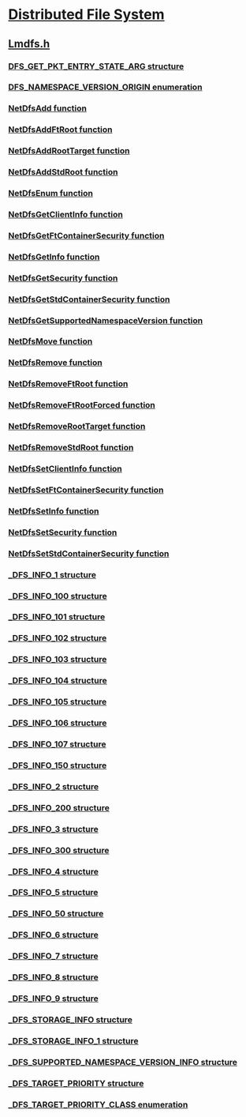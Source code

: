 # [Distributed File System](index.md)
## [Lmdfs.h](../lmdfs/index.md)
### [DFS_GET_PKT_ENTRY_STATE_ARG structure](../lmdfs/ns-lmdfs-dfs_get_pkt_entry_state_arg.md)
### [DFS_NAMESPACE_VERSION_ORIGIN enumeration](../lmdfs/ne-lmdfs-dfs_namespace_version_origin.md)
### [NetDfsAdd function](../lmdfs/nf-lmdfs-netdfsadd.md)
### [NetDfsAddFtRoot function](../lmdfs/nf-lmdfs-netdfsaddftroot.md)
### [NetDfsAddRootTarget function](../lmdfs/nf-lmdfs-netdfsaddroottarget.md)
### [NetDfsAddStdRoot function](../lmdfs/nf-lmdfs-netdfsaddstdroot.md)
### [NetDfsEnum function](../lmdfs/nf-lmdfs-netdfsenum.md)
### [NetDfsGetClientInfo function](../lmdfs/nf-lmdfs-netdfsgetclientinfo.md)
### [NetDfsGetFtContainerSecurity function](../lmdfs/nf-lmdfs-netdfsgetftcontainersecurity.md)
### [NetDfsGetInfo function](../lmdfs/nf-lmdfs-netdfsgetinfo.md)
### [NetDfsGetSecurity function](../lmdfs/nf-lmdfs-netdfsgetsecurity.md)
### [NetDfsGetStdContainerSecurity function](../lmdfs/nf-lmdfs-netdfsgetstdcontainersecurity.md)
### [NetDfsGetSupportedNamespaceVersion function](../lmdfs/nf-lmdfs-netdfsgetsupportednamespaceversion.md)
### [NetDfsMove function](../lmdfs/nf-lmdfs-netdfsmove.md)
### [NetDfsRemove function](../lmdfs/nf-lmdfs-netdfsremove.md)
### [NetDfsRemoveFtRoot function](../lmdfs/nf-lmdfs-netdfsremoveftroot.md)
### [NetDfsRemoveFtRootForced function](../lmdfs/nf-lmdfs-netdfsremoveftrootforced.md)
### [NetDfsRemoveRootTarget function](../lmdfs/nf-lmdfs-netdfsremoveroottarget.md)
### [NetDfsRemoveStdRoot function](../lmdfs/nf-lmdfs-netdfsremovestdroot.md)
### [NetDfsSetClientInfo function](../lmdfs/nf-lmdfs-netdfssetclientinfo.md)
### [NetDfsSetFtContainerSecurity function](../lmdfs/nf-lmdfs-netdfssetftcontainersecurity.md)
### [NetDfsSetInfo function](../lmdfs/nf-lmdfs-netdfssetinfo.md)
### [NetDfsSetSecurity function](../lmdfs/nf-lmdfs-netdfssetsecurity.md)
### [NetDfsSetStdContainerSecurity function](../lmdfs/nf-lmdfs-netdfssetstdcontainersecurity.md)
### [_DFS_INFO_1 structure](../lmdfs/ns-lmdfs-_dfs_info_1.md)
### [_DFS_INFO_100 structure](../lmdfs/ns-lmdfs-_dfs_info_100.md)
### [_DFS_INFO_101 structure](../lmdfs/ns-lmdfs-_dfs_info_101.md)
### [_DFS_INFO_102 structure](../lmdfs/ns-lmdfs-_dfs_info_102.md)
### [_DFS_INFO_103 structure](../lmdfs/ns-lmdfs-_dfs_info_103.md)
### [_DFS_INFO_104 structure](../lmdfs/ns-lmdfs-_dfs_info_104.md)
### [_DFS_INFO_105 structure](../lmdfs/ns-lmdfs-_dfs_info_105.md)
### [_DFS_INFO_106 structure](../lmdfs/ns-lmdfs-_dfs_info_106.md)
### [_DFS_INFO_107 structure](../lmdfs/ns-lmdfs-_dfs_info_107.md)
### [_DFS_INFO_150 structure](../lmdfs/ns-lmdfs-_dfs_info_150.md)
### [_DFS_INFO_2 structure](../lmdfs/ns-lmdfs-_dfs_info_2.md)
### [_DFS_INFO_200 structure](../lmdfs/ns-lmdfs-_dfs_info_200.md)
### [_DFS_INFO_3 structure](../lmdfs/ns-lmdfs-_dfs_info_3.md)
### [_DFS_INFO_300 structure](../lmdfs/ns-lmdfs-_dfs_info_300.md)
### [_DFS_INFO_4 structure](../lmdfs/ns-lmdfs-_dfs_info_4.md)
### [_DFS_INFO_5 structure](../lmdfs/ns-lmdfs-_dfs_info_5.md)
### [_DFS_INFO_50 structure](../lmdfs/ns-lmdfs-_dfs_info_50.md)
### [_DFS_INFO_6 structure](../lmdfs/ns-lmdfs-_dfs_info_6.md)
### [_DFS_INFO_7 structure](../lmdfs/ns-lmdfs-_dfs_info_7.md)
### [_DFS_INFO_8 structure](../lmdfs/ns-lmdfs-_dfs_info_8.md)
### [_DFS_INFO_9 structure](../lmdfs/ns-lmdfs-_dfs_info_9.md)
### [_DFS_STORAGE_INFO structure](../lmdfs/ns-lmdfs-_dfs_storage_info.md)
### [_DFS_STORAGE_INFO_1 structure](../lmdfs/ns-lmdfs-_dfs_storage_info_1.md)
### [_DFS_SUPPORTED_NAMESPACE_VERSION_INFO structure](../lmdfs/ns-lmdfs-_dfs_supported_namespace_version_info.md)
### [_DFS_TARGET_PRIORITY structure](../lmdfs/ns-lmdfs-_dfs_target_priority.md)
### [_DFS_TARGET_PRIORITY_CLASS enumeration](../lmdfs/ne-lmdfs-_dfs_target_priority_class.md)
